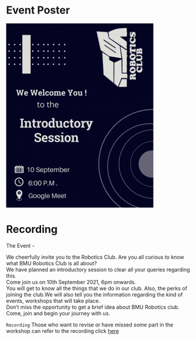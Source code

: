 # Event Poster

<img src="poster.gif" alt="poster" style="width:400px;"/>

# Recording

The Event -

We cheerfully invite you to the Robotics Club. Are you all curious to know what BMU Robotics Club is all about? <br>
We have planned an introductory session to clear all your queries regarding this. <br>
Come join us on 10th September 2021, 6pm onwards. <br>
You will get to know all the things that we do in our club. Also, the perks of joining the club.We will also tell you the information regarding the kind of events, workshops that will take place.<br>Don’t miss the opportunity to get a brief idea about BMU Robotics club. <br>Come, join and begin your journey with us. 


` Recording `
Those who want to revise or have missed some part in the workshop can refer to the recording click [here](https://drive.google.com/file/d/1INNy4UHnVBx2niEaG9zq5GEv1hgpiJ8Y/view?usp=sharing)